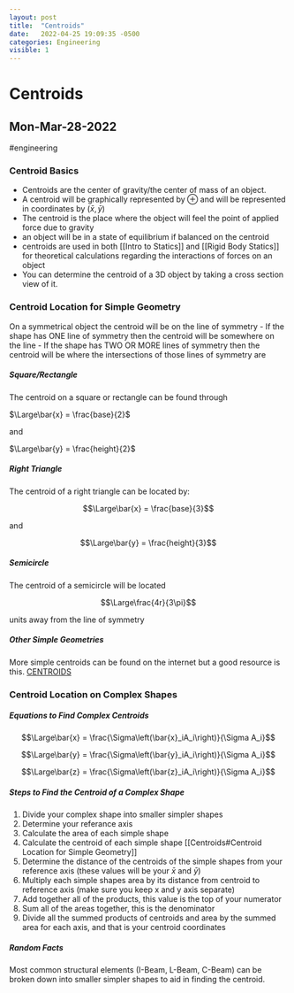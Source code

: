 ```yaml
---
layout: post
title:  "Centroids"
date:   2022-04-25 19:09:35 -0500
categories: Engineering
visible: 1
---
```


# Centroids
## Mon-Mar-28-2022
#engineering

### Centroid Basics
- Centroids are the center of gravity/the center of mass of an object.
- A centroid will be graphically represented by $\oplus$ and will be represented in coordinates by $(\bar{x},\bar{y})$
- The centroid is the place where the object will feel the point of applied force due to gravity
- an object will be in a state of equilibrium if balanced on the centroid
- centroids are used in both [[Intro to Statics]] and [[Rigid Body Statics]] for theoretical calculations regarding the interactions of forces on an object
- You can determine the centroid of a 3D object by taking a cross section view of it.

### Centroid Location for Simple Geometry
On a symmetrical object the centroid will be on the line of symmetry
	- If the shape has ONE line of symmetry then the centroid will be somewhere on the line
	- If the shape has TWO OR MORE lines of symmetry then the centroid will be where the intersections of those lines of symmetry are

##### Square/Rectangle
The centroid on a square or rectangle can be found through

$\Large\bar{x} = \frac{base}{2}$

and

$\Large\bar{y} = \frac{height}{2}$

##### Right Triangle
The centroid of a right triangle can be located by:

$$\Large\bar{x} = \frac{base}{3}$$

and

$$\Large\bar{y} = \frac{height}{3}$$

##### Semicircle
The centroid of a semicircle will be located

$$\Large\frac{4r}{3\pi}$$

units away from the line of symmetry

##### Other Simple Geometries
More simple centroids can be found on the internet but a good resource is this. [CENTROIDS](https://calcresource.com/centroids-list.html)

### Centroid Location on Complex Shapes
##### Equations to Find Complex Centroids
$$\Large\bar{x} = \frac{\Sigma\left(\bar{x}_iA_i\right)}{\Sigma A_i}$$

$$\Large\bar{y} = \frac{\Sigma\left(\bar{y}_iA_i\right)}{\Sigma A_i}$$

$$\Large\bar{z} = \frac{\Sigma\left(\bar{z}_iA_i\right)}{\Sigma A_i}$$

##### Steps to Find the Centroid of a Complex Shape
1. Divide your complex shape into smaller simpler shapes
2. Determine your referance axis
3. Calculate the area of each simple shape
4. Calculate the centroid of each simple shape [[Centroids#Centroid Location for Simple Geometry]]
5. Determine the distance of the centroids of the simple shapes from your reference axis (these values will be your $\bar{x}$ and $\bar{y}$)
6. Multiply each simple shapes area by its distance from centroid to reference axis (make sure you keep x and y axis separate)
7. Add together all of the products, this value is the top of your numerator
8. Sum all of the areas together, this is the denominator
9. Divide all the summed products of centroids and area by the summed area for each axis, and that is your centroid coordinates

##### Random Facts
Most common structural elements (I-Beam, L-Beam, C-Beam) can be broken down into smaller simpler shapes to aid in finding the centroid.
